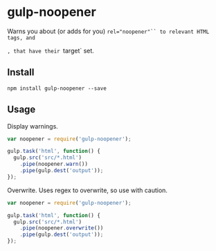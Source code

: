 # gulp-noopener

Warns you about (or adds for you) `rel="noopener"`` to relevant HTML  tags, `<a>` and `<form>`, that have their `target` set.

## Install

`npm install gulp-noopener --save`

## Usage

Display warnings.

```js
var noopener = require('gulp-noopener');

gulp.task('html', function() {
  gulp.src('src/*.html')
    .pipe(noopener.warn())
    .pipe(gulp.dest('output'));
});
```

Overwrite.  Uses regex to overwrite, so use with caution.

```js
var noopener = require('gulp-noopener');

gulp.task('html', function() {
  gulp.src('src/*.html')
    .pipe(noopener.overwrite())
    .pipe(gulp.dest('output'));
});
```

